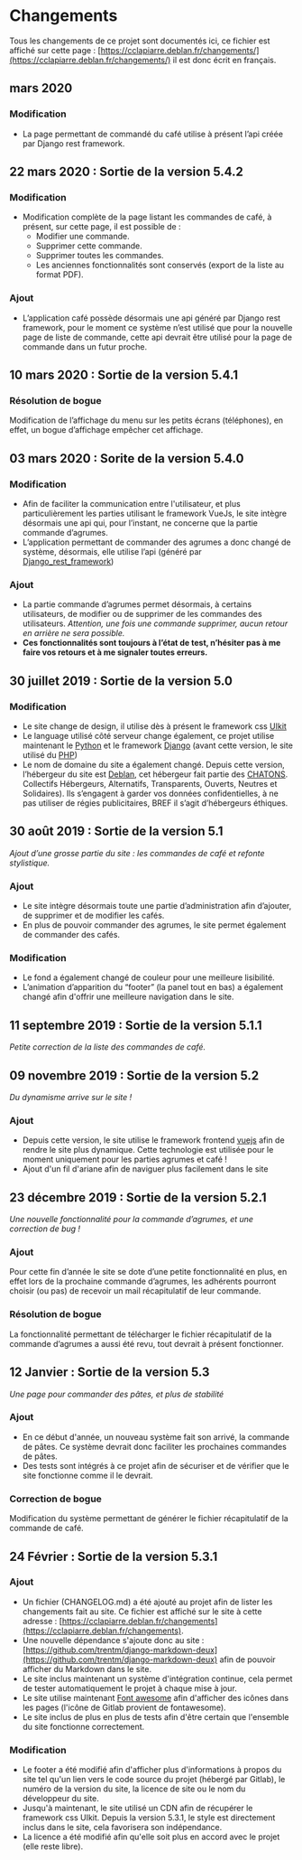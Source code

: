 # Changements
Tous les changements de ce projet sont documentés ici, ce fichier est affiché sur cette page : [https://cclapiarre.deblan.fr/changements/](https://cclapiarre.deblan.fr/changements/) il est donc écrit en français.

## mars 2020

### Modification
* La page permettant de commandé du café utilise à présent l’api créée par Django rest framework.

## 22 mars 2020 : Sortie de la version 5.4.2

### Modification
* Modification complète de la page listant les commandes de café, à présent, sur cette page, il est possible de :
  * Modifier une commande.
  * Supprimer cette commande.
  * Supprimer toutes les commandes.
  * Les anciennes fonctionnalités sont conservés (export de la liste au format PDF).

### Ajout
* L’application café possède désormais une api généré par Django rest framework, pour le moment ce système n’est utilisé que pour la nouvelle page de liste de commande, cette api devrait être utilisé pour la page de commande dans un futur proche.

## 10 mars 2020 : Sortie de la version 5.4.1

### Résolution de bogue
Modification de l’affichage du menu sur les petits écrans (téléphones), en effet, un bogue d’affichage empêcher cet affichage.

##  03 mars 2020 : Sorite de la version 5.4.0

### Modification

* Afin de faciliter la communication entre l'utilisateur, et plus particulièrement les parties utilisant le framework VueJs, le site intègre désormais une api qui, pour l’instant, ne concerne que la partie commande d’agrumes.
* L’application permettant de commander des agrumes a donc changé de système, désormais, elle utilise l’api (généré par [Django_rest_framework](https://www.django-rest-framework.org))

### Ajout

* La partie commande d’agrumes permet désormais, à certains utilisateurs, de modifier ou de supprimer de les commandes des utilisateurs. *Attention, une fois une commande supprimer, aucun retour en arrière ne sera possible.*
* **Ces fonctionnalités sont toujours à l’état de test, n’hésiter pas à me faire vos retours et à me signaler toutes erreurs.**

## 30 juillet 2019 : Sortie de la version 5.0

### Modification

* Le site change de design, il utilise dès à présent le framework css [UIkit](https://getuikit.com)
* Le language utilisé côté serveur change également, ce projet utilise maintenant le [Python](https://www.python.org/) et le framework [Django](https://www.djangoproject.com/) (avant cette version, le site utilisé du [PHP](https://php.net))
* Le nom de domaine du site a également changé. Depuis cette version, l’hébergeur du site est [Deblan](https://deblan.io), cet hébergeur fait partie des [CHATONS](https://www.chatons.org/). Collectifs Hébergeurs, Alternatifs, Transparents, Ouverts, Neutres et Solidaires). Ils s’engagent à garder vos données confidentielles, à ne pas utiliser de régies publicitaires, BREF il s’agit d’hébergeurs éthiques.

## 30 août 2019 : Sortie de la version 5.1

*Ajout d’une grosse partie du site : les commandes de café et refonte stylistique.*

### Ajout

* Le site intègre désormais toute une partie d’administration afin d’ajouter, de supprimer et de modifier les cafés.
* En plus de pouvoir commander des agrumes, le site permet également de commander des cafés.

### Modification

* Le fond a également changé de couleur pour une meilleure lisibilité.
* L’animation d’apparition du “footer” (la panel tout en bas) a également changé afin d'offrir une meilleure navigation dans le site.

## 11 septembre 2019 : Sortie de la version 5.1.1

*Petite correction de la liste des commandes de café.*

## 09 novembre 2019 : Sortie de la version 5.2

*Du dynamisme arrive sur le site !*

### Ajout

* Depuis cette version, le site utilise le framework frontend [vuejs](https://vuejs.org) afin de rendre le site plus dynamique. Cette technologie est utilisée pour le moment uniquement pour les parties agrumes et café !
* Ajout d'un fil d'ariane afin de naviguer plus facilement dans le site

## 23 décembre 2019 : Sortie de la version 5.2.1

*Une nouvelle fonctionnalité pour la commande d’agrumes, et une correction de bug !*

### Ajout

Pour cette fin d’année le site se dote d’une petite fonctionnalité en plus, en effet lors de la prochaine commande d’agrumes, les adhérents pourront choisir (ou pas) de recevoir un mail récapitulatif de leur commande.

### Résolution de bogue

La fonctionnalité permettant de télécharger le fichier récapitulatif de la commande d’agrumes a aussi été revu, tout devrait à présent fonctionner.

## 12 Janvier : Sortie de la version 5.3

*Une page pour commander des pâtes, et plus de stabilité*

### Ajout

* En ce début d'année, un nouveau système fait son arrivé, la commande de pâtes. Ce système devrait donc faciliter les prochaines commandes de pâtes.
* Des tests sont intégrés à ce projet afin de sécuriser et de vérifier que le site fonctionne comme il le devrait.

### Correction de bogue

Modification du système permettant de générer le fichier récapitulatif de la commande de café.

## 24 Février : Sortie de la version 5.3.1

### Ajout

* Un fichier (CHANGELOG.md) a été ajouté au projet afin de lister les changements fait au site. Ce fichier est affiché sur le site à cette adresse : [https://cclapiarre.deblan.fr/changements](https://cclapiarre.deblan.fr/changements).
* Une nouvelle dépendance s'ajoute donc au site : [https://github.com/trentm/django-markdown-deux](https://github.com/trentm/django-markdown-deux) afin de pouvoir afficher du Markdown dans le site.
* Le site inclus maintenant un système d'intégration continue, cela permet de tester automatiquement le projet à chaque mise à jour.
* Le site utilise maintenant [Font awesome](https://fontawesome.com) afin d'afficher des icônes dans les pages (l'icône de Gitlab provient de fontawesome).
* Le site inclus de plus en plus de tests afin d'être certain que l'ensemble du site fonctionne correctement.

### Modification

* Le footer a été modifié afin d'afficher plus d'informations à propos du site tel qu'un lien vers le code source du projet (hébergé par Gitlab), le numéro de la version du site, la licence de site ou le nom du développeur du site.
* Jusqu'à maintenant, le site utilisé un CDN afin de récupérer le framework css UIkit. Depuis la version 5.3.1, le style est directement inclus dans le site, cela favorisera son indépendance.
* La licence a été modifié afin qu'elle soit plus en accord avec le projet (elle reste libre).